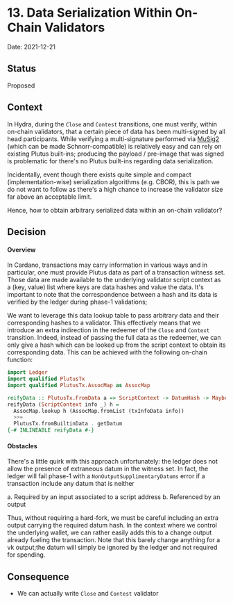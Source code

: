 # 13. Data Serialization Within On-Chain Validators

Date: 2021-12-21

## Status

Proposed

## Context

In Hydra, during the `Close` and `Contest` transitions, one must verify, within
on-chain validators, that a certain piece of data has been multi-signed by all
head participants. While verifying a multi-signature performed via [MuSig2][]
(which can be made Schnorr-compatible) is relatively easy and can rely on
existing Plutus built-ins; producing the payload / pre-image that was signed is
problematic for there's no Plutus built-ins regarding data serialization. 

Incidentally, event though there exists quite simple and compact
(implementation-wise) serialization algorithms (e.g. CBOR), this is path we do
not want to follow as there's a high chance to increase the validator size far
above an acceptable limit. 

Hence, how to obtain arbitrary serialized data within an on-chain validator?

## Decision

#### Overview

In Cardano, transactions may carry information in various ways and in particular, one must provide Plutus data as part of a transaction witness set. Those data are made available to the underlying validator script context as a (key, value) list where keys are data hashes and value the data. It's important to note that the correspondence between a hash and its data is 
verified by the ledger during phase-1 validations; 

We want to leverage this data lookup table to pass arbitrary data and their corresponding hashes to a validator. This effectively means that we introduce an extra indirection in the redeemer of the `Close` and `Context` transition. Indeed, instead of passing the full data as the redeemer, we can only give a hash which can be looked up from the script context to obtain its corresponding data. This can be achieved with the following on-chain function:

```hs
import Ledger
import qualified PlutusTx
import qualified PlutusTx.AssocMap as AssocMap

reifyData :: PlutusTx.FromData a => ScriptContext -> DatumHash -> Maybe a
reifyData (ScriptContext info _) h =
  AssocMap.lookup h (AssocMap.fromList (txInfoData info))
  >>= 
  PlutusTx.fromBuiltinData . getDatum
{-# INLINEABLE reifyData #-}
```

#### Obstacles

There's a little quirk with this approach unfortunately: the ledger does not allow the presence of extraneous datum in the witness set. In fact, the ledger will fail phase-1 with a `NonOutputSupplimentaryDatums` error if a transaction include any datum that is neither 

a. Required by an input associated to a script address
b. Referenced by an output

Thus, without requiring a hard-fork, we must be careful including an extra output carrying the required datum hash. In the context where we control the underlying wallet, we can rather easily adds this to a change output already fueling the transaction. Note that this barely change anything for a vk output;the datum will simply be ignored by the ledger and not required for spending. 

## Consequence

- We can actually write `Close` and `Contest` validator 

[MuSig2]: https://eprint.iacr.org/2020/1261
